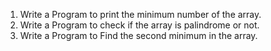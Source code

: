 1. Write a Program to print the minimum number of the array.
2. Write a Program to check if the array is palindrome or not.
3. Write a Program to Find the second minimum in the array.